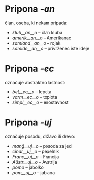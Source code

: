 # Pripona *-an*

član, oseba, ki nekam pripada:

- *klub__an__o*    – član kluba
- *amerik__an__o*  – Amerikanac
- *samland__an__o* – rojak
- *samide__an__o*  – privrženec iste ideje
 

# Pripona *-ec*

označuje abstraktno lastnost:

- *bel__ec__o*   – lepota
- *varm__ec__o*  – toplota
- *simpl__ec__o* – enostavnost
 

# Pripona *-uj*

označuje posodu, državo ili drevo:

- *manĝ__uj__o*  – posoda za jed
- *cindr__uj__o* – pepelnik
- *Franc__uj__o* – Francija
- *Aŭstr__uj__o* – Avstrija
- *pomo*   – jabolko
- *pom__uj__o*   – jablana

